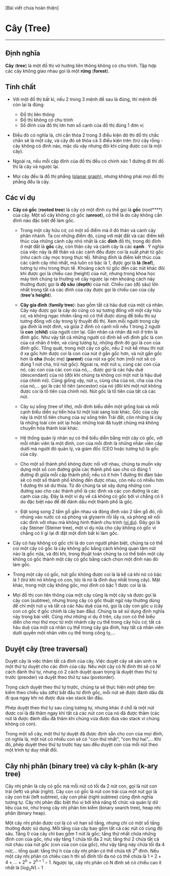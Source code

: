 [Bài viết chưa hoàn thiện]

# Cây (Tree)
----

## Định nghĩa

**Cây** (**tree**) là một đồ thị vô hướng liên thông không có chu trình. Tập hợp các cây không giao nhau gọi là một **rừng** (**forest**).

## Tính chất

* Với một đồ thị bất kì, nếu 2 trong 3 mệnh đề sau là đúng, thì mệnh đề còn lại là đúng:

	*  Đồ thị liên thông
	* Đồ thị không có chu trình
	* Số đỉnh của đồ thị lớn hơn số cạnh của đồ thị đúng 1 đơn vị

* Điều đó có nghĩa là, chỉ cần thỏa 2 trong 3 điều kiện đó thì đồ thị chắc chắn sẽ là một cây, và cây đó sẽ thỏa cả 3 điều kiện trên (trừ cây rỗng - cây không có đỉnh nào, mặc dù vậy nhưng đôi khi cũng được coi là một cây).

* Ngoài ra, nếu mỗi cặp đỉnh của đồ thị đều có chính xác 1 đường đi thì đồ thị là cây và ngược lại.

* Mọi cây đều là đồ thị phẳng ([planar graph](https://vi.wikipedia.org/wiki/%C4%90%E1%BB%93_th%E1%BB%8B_ph%E1%BA%B3ng)), nhưng không phải mọi đồ thị phẳng đều là cây.

## Các ví dụ

* **Cây có gốc** (**rooted tree**) là cây có một đỉnh cụ thể gọi là **gốc** (root****) của cây. Một số cây không có gốc (**unroot**), có thể là do cây  không cần đỉnh nào đặc biệt để làm gốc.

	* Trong một cây hữu cơ, có một số điểm mà ở đó thân và cành cây phân nhánh. Ta coi những điểm đó, cùng với mặt đất và các điểm kết thúc của những cành cây nhỏ nhất là các **đỉnh** đồ thị, trong đó đỉnh ở mặt đất là **gốc** cây, còn thân cây và cành cây là các **cạnh** . Ý nghĩa của việc này là để thân và các cành đều được coi là xuất phát từ gốc (như cách cây mọc trong thực tế). Những đỉnh là điểm kết thúc của các cành cây nhỏ nhất, mà luôn có bậc là 1, được gọi là **lá** (**leaf**), tương tự như trong thực tế. Khoảng cách từ gốc đến các nút khác đôi khi được gọi là chiều cao (height) của nút, nhưng trong khoa học máy tính chúng ta thường vẽ cây ngược lại nên khoảng cách này thường được gọi là **độ sâu** (**depth**) của nút.  Chiều cao (độ sâu) lớn nhất trong tất cả các đỉnh của cây được gọi là chiều cao của cây (**tree's height**).

	* **Cây gia đình** (**family tree**): bao gồm tất cả hâu duệ của một cá nhân. Cây này được gọi là cây do cũng có sự tương đồng với một cây hữu cơ, và không ngạc nhiên rằng nó có thể được dùng để biểu thị sự tương đồng với cây trong lý thuyết đồ thị. Xem mỗi người trong cây gia đình là một đỉnh, và giữa 2 đỉnh có cạnh nối nếu 1 trong 2 người là **con** (**child**) của người còn lại. Gắn nhãn cá nhân đã nói ở trên là đỉnh gốc. Như vậy tất cả những người có đỉnh kề với đỉnh gốc là con của cá nhân ở trên, và cũng tương tự, những đỉnh đó gọi là con của đỉnh gốc. Tổng quát, trong một cây có gốc, nếu 2 nút kề nhau thì nút ở xa gốc hơn được coi là con của nút ở gần gốc hơn, và nút gần gốc hơn là **cha** (hoặc mẹ) (**parent**) của nút xa gốc hơn (mỗi nút sẽ có đúng 1 nút cha, trừ nút gốc). Ngoài ra, một nút u, cùng các con của nó, các con của các con của nó,... được gọi là các hậu duệ (descendant) của nó (đôi khi chúng ta không coi một nút là hậu duệ của chính nó). Cũng giống vậy, nút u, cùng cha của nó, cha của cha của nó,... gọi là các tổ tiên (ancestor) của nó (đôi khi một nút không được coi là tổ tiên của chính nó). Nút gốc là tổ tiên của tất cả các nút.

	* Cây sự sống (tree of life), mỗi đỉnh biểu diễn một giống loài và mỗi cạnh biểu diễn sự tiến hóa từ một loài sang loài khác. Gốc của cây này là một tổ tiên chung của sự sống trên Trái đất, còn những lá cây là những loài còn sót lại hoặc những loài đã tuyệt chủng mà không chuyển hóa thành loài khác.

	* Hệ thống quản lý nhân sự có thể biểu diễn bằng một cây có gốc, với mỗi nhân viên là một đỉnh, con của mỗi đỉnh là những nhân viên cấp dưới mà người đó quản lý, và giám đốc (CEO hoặc tương tự) là gốc của cây.

	* Cho một số thành phố không được nối với nhau, chúng ta muốn xây dựng một số con đường giữa các thành phố sao cho có đúng 1 đường đi giữa mỗi cặp thành phố; nếu có ít hơn 1 đường thì đảm bảo sẽ có một số thành phố không đến được nhau, còn nếu có nhiều hơn 1 đường thì sẽ dư thừa. Từ đó chúng ta sẽ xây dựng những con đường sao cho các thành phố là các đỉnh và các con đường là các cạnh của cây. Đây là một ví dụ về câ không có gốc bởi vì chẳng có lí do đặc biệt nào để để đánh dấu một thành phố là gốc.

	* Đặt song song 2 tấm gỗ gần nhau và đóng đinh vào 2 tấm gỗ đó, rồi nhúng vào nước có xà phòng và glyxerin rồi lấy ra, xà phòng sẽ nối các đinh với nhau mà không hình thành chu trình ([ví dụ](https://www.youtube.com/watch?v=PI6rAOWu-Og)). Đây gọi là cây Steiner (Steiner tree), một ví dụ nữa cho cây không có gốc vì chẳng có lí gì lại đi đặt một đỉnh bất kì làm gốc.

* Cây có hay không có gốc chỉ là do con người phân biệt, chúng ta có thể coi một cây có gốc là cây không gốc bằng cách không quan tâm nút nào là gốc nữa, và đôi khi, trong thuật toán chúng ta có thể biến một cây không có gốc thành một cây có gốc bằng cách chọn một đỉnh nào đó làm gốc.

* Trong một cây có gốc, nút gốc không được coi là lá kể cả khi nó có bậc là 1 (trừ khi nó không có con, tức là nó là đỉnh duy nhất trong cây). Mặt khác, trong một cây không gốc, mọi đỉnh có bậc 1 được coi là lá.

* Mọi đồ thị con liên thông của một cây cũng là một cây và được gọi là cây con (subtree), nhưng trong cây có gốc thuật ngữ này thường dùng để chỉ một nút u và tất cả các hâu duệ của nó, gọi là cây con gốc u (cây con có gốc ở gốc chính là cây ban đầu). Chúng ta sẽ sử dụng định nghĩa này trong bài viết. Cũng như những ví dụ ở trên, cây con có thể biểu diễn cho mọi thứ mọc từ một nhánh cây cụ thể trong cây hữu cơ, tất cả hâu duệ của một cá nhân cụ thể trong cây gia đình, hay tất cả nhân viên dưới quyền một nhân viên cụ thể trong công ty,...

## Duyệt cây (tree traversal) 

Duyệt cây là việc thăm tất cả đỉnh của cây. Việc duyệt cây sẽ sản sinh ra một thứ tự duyệt cho các đỉnh của cây. Nếu một cây có N đỉnh thì sẽ có N! cách đánh thứ tự, nhưng có 2 cách duyệt quan trọng là duyệt theo thứ tự trước (preoder) và duyệt theo thứ tự sau (postorder). 

Trong cách duyệt theo thứ tự trước, chúng ta sẽ thực hiện một phép tìm kiếm theo chiều sâu (dfs) bắt đầu từ đỉnh gốc, mỗi nút sẽ được đánh dấu đã đi qua ngay khi nó được đưa vào stack lần đầu.

Phép duyệt theo thứ tự sau cũng tương tự, nhưng khác ở chỗ là một nút được coi là đã thăm ngay khi tất cả các nút con của nó đã được thăm (các nút lá được đánh dấu đã thăm khi chúng vừa được đưa vào stack vì chúng không có con). 

Trong một số cây, một thứ tự duyệt đã được định sẵn cho con của mọi đỉnh, có nghĩa là, một nút có nhiều con sẽ có "con thứ nhất", "con thứ hai",... Khi đó, phép duyệt theo thứ tự trước hay sau đều duyệt con của mỗi nút theo một trình tự duy nhất đối.

## Cây nhị phân (binary tree) và cây k-phân (k-ary tree)

Cây nhị phân là cây có gốc mà mỗi nút có tối đa 2 nút con, gọi là nút con trái (left) và phải (right). Cây con có gốc là nút con trái của một nút gọi là cây con trái (left subtree), cây con phải (right subtree) cũng định nghĩa tương tự. Cây nhị phân đặc biệt thú vị bởi khả năng tổ chức và quản lý dữ liệu của nó, như trong cây nhị phân tìm kiếm (binary search tree), heap nhị phân (binary heap).

Một cây nhị phân được coi là có vô hạn số tầng, nhưng chỉ có một số tầng thường được sử dụng. Mỗi tầng của cây bao gồm tất cả các nút có cùng độ sâu. Tầng 0 của cây chỉ bao gồm 1 nút là gốc; tầng thứ nhất chứa những đỉnh con của gốc, như vậy tầng 1 chứa tối đa 2 nút; tầng thứ 2 chứa tất cả nút cháu của nút gốc (con của con của gốc), như vậy tầng này chứa tối đa 4 nút;... tổng quát: tầng thứ h của cây nhị phân có thể chứa tới $2^{h}$ đỉnh. Nếu một cây nhị phân có chiều cao h thì số đỉnh tối đa nó có thể chứa là $1 + 2 + 4 + ... + 2^{h} = 2^{h+1} - 1$. Ngược lại, cây nhị phân có N đỉnh sẽ có chiều cao ít nhất là $\left \lceil log_2 N \right \rceil - 1$